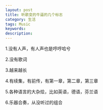 ```yaml
---
layout: post
title: 听歌变的牛逼的几个标志
category: 生活
tags: Music
keywords: 
description: 
---
```





1.没有人声，有人声也是哼哼哈兮

2.没有歌词

3.越来越长

4.有续集，有前传，有第一章，第二章，第三章

5.各种语言的大杂烩，比如英语，德语，芬兰语

6.乐器合奏，从没听过的组合






